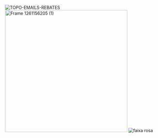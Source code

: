 ![TOPO-EMAILS-REBATES](https://github.com/user-attachments/assets/e1715b2d-c5cc-4798-ba45-01f0a579b556)
<img width="402" alt="Frame 1261156205 (1)" src="https://github.com/user-attachments/assets/0a2c263a-94d8-469c-aedd-aba03d831628" />
![faixa rosa](https://github.com/user-attachments/assets/5c946e65-b37d-427c-89ba-1ccc6155bf44)
